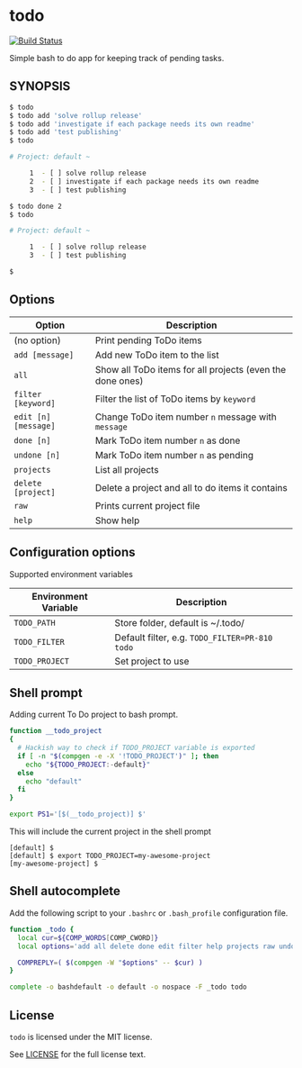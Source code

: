 # todo
[![Build Status](https://travis-ci.org/san650/todo.svg?branch=master)](https://travis-ci.org/san650/todo)

Simple bash to do app for keeping track of pending tasks.

## SYNOPSIS

```sh
$ todo
$ todo add 'solve rollup release'
$ todo add 'investigate if each package needs its own readme'
$ todo add 'test publishing'
$ todo

# Project: default ~

     1	- [ ] solve rollup release
     2	- [ ] investigate if each package needs its own readme
     3	- [ ] test publishing

$ todo done 2
$ todo

# Project: default ~

     1	- [ ] solve rollup release
     3	- [ ] test publishing

$
```

## Options

| Option               | Description                                               |
| -------------------- |-----------------------------------------------------------|
| (no option)          | Print pending ToDo items                                  |
| `add [message]`      | Add new ToDo item to the list                             |
| `all`                | Show all ToDo items for all projects (even the done ones) |
| `filter [keyword]`   | Filter the list of ToDo items by `keyword`                |
| `edit [n] [message]` | Change ToDo item number `n` message with `message`        |
| `done [n]`           | Mark ToDo item number `n` as done                         |
| `undone [n]`         | Mark ToDo item number `n` as pending                      |
| `projects`           | List all projects                                         |
| `delete [project]`   | Delete a project and all to do items it contains          |
| `raw`                | Prints current project file                               |
| `help`               | Show help                                                 |

## Configuration options

Supported environment variables

| Environment Variable | Description                                    |
| -------------------- | ---------------------------------------------- |
| `TODO_PATH`          | Store folder, default is ~/.todo/              |
| `TODO_FILTER`        | Default filter, e.g. `TODO_FILTER=PR-810 todo` |
| `TODO_PROJECT`       | Set project to use                             |

## Shell prompt

Adding current To Do project to bash prompt.

```sh
function __todo_project
{
  # Hackish way to check if TODO_PROJECT variable is exported
  if [ -n "$(compgen -e -X '!TODO_PROJECT')" ]; then
    echo "${TODO_PROJECT:-default}"
  else
    echo "default"
  fi
}

export PS1='[$(__todo_project)] $'
```

This will include the current project in the shell prompt

```
[default] $
[default] $ export TODO_PROJECT=my-awesome-project
[my-awesome-project] $
```

## Shell autocomplete

Add the following script to your `.bashrc` or `.bash_profile` configuration
file.

```sh
function _todo {
  local cur=${COMP_WORDS[COMP_CWORD]}
  local options='add all delete done edit filter help projects raw undone'

  COMPREPLY=( $(compgen -W "$options" -- $cur) )
}

complete -o bashdefault -o default -o nospace -F _todo todo
```

## License

`todo` is licensed under the MIT license.

See [LICENSE](./LICENSE) for the full license text.
